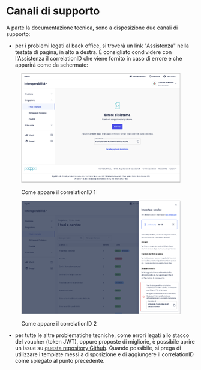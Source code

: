 # Canali di supporto

A parte la documentazione tecnica, sono a disposizione due canali di supporto:

* per i problemi legati al back office, si troverà un link "Assistenza" nella testata di pagina, in alto a destra. È consigliato condividere con l'Assistenza il correlationID che viene fornito in caso di errore e che apparirà come da schermate:

<div>

<figure><img src="../.gitbook/assets/errore con correlationID 1.png" alt=""><figcaption><p>Come appare il correlationID 1</p></figcaption></figure>

 

<figure><img src="../.gitbook/assets/errore con correlationID 2.png" alt=""><figcaption><p>Come appare il correlationID 2</p></figcaption></figure>

</div>

* per tutte le altre problematiche tecniche, come errori legati allo stacco del voucher (token JWT), oppure proposte di migliorie, è possibile aprire un issue  su [questa repository Github](https://github.com/pagopa/pdnd-interop-frontend/issues). Quando possibile, si prega di utilizzare i template messi a disposizione e di aggiungere il correlationID come spiegato al punto precedente.
